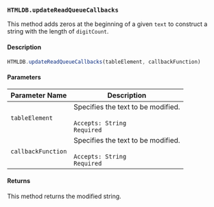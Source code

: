 ### `HTMLDB.updateReadQueueCallbacks`

This method adds zeros at the beginning of a given `text` to construct a string with the length of `digitCount`.

#### Description

```javascript
HTMLDB.updateReadQueueCallbacks(tableElement, callbackFunction)
```

#### Parameters

| Parameter Name             | Description                               |
| -------------------------- | ----------------------------------------- |
| `tableElement` | Specifies the text to be modified.<br><br>`Accepts: String`<br>`Required` |
| `callbackFunction` | Specifies the text to be modified.<br><br>`Accepts: String`<br>`Required` |

#### Returns

This method returns the modified string.